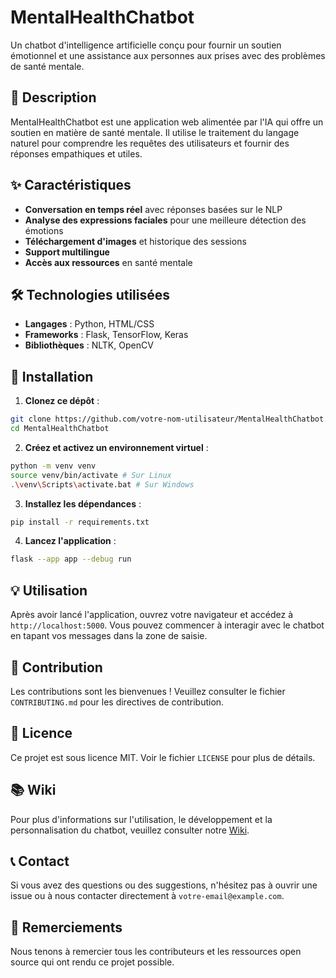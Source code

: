 # MentalHealthChatbot

Un chatbot d'intelligence artificielle conçu pour fournir un soutien émotionnel et une assistance aux personnes aux prises avec des problèmes de santé mentale.

## 📝 Description

MentalHealthChatbot est une application web alimentée par l'IA qui offre un soutien en matière de santé mentale. Il utilise le traitement du langage naturel pour comprendre les requêtes des utilisateurs et fournir des réponses empathiques et utiles.

## ✨ Caractéristiques

- **Conversation en temps réel** avec réponses basées sur le NLP
- **Analyse des expressions faciales** pour une meilleure détection des émotions
- **Téléchargement d'images** et historique des sessions
- **Support multilingue**
- **Accès aux ressources** en santé mentale

## 🛠️ Technologies utilisées

- **Langages** : Python, HTML/CSS
- **Frameworks** : Flask, TensorFlow, Keras
- **Bibliothèques** : NLTK, OpenCV

## 🚀 Installation

1. **Clonez ce dépôt** :
```bash
git clone https://github.com/votre-nom-utilisateur/MentalHealthChatbot.git
cd MentalHealthChatbot
```

2. **Créez et activez un environnement virtuel** :
```bash
python -m venv venv
source venv/bin/activate # Sur Linux
.\venv\Scripts\activate.bat # Sur Windows
```

3. **Installez les dépendances** :
```bash
pip install -r requirements.txt
```

4. **Lancez l'application** :
```bash
flask --app app --debug run
```

## 💡 Utilisation

Après avoir lancé l'application, ouvrez votre navigateur et accédez à `http://localhost:5000`. Vous pouvez commencer à interagir avec le chatbot en tapant vos messages dans la zone de saisie.

## 🤝 Contribution

Les contributions sont les bienvenues ! Veuillez consulter le fichier `CONTRIBUTING.md` pour les directives de contribution.

## 📜 Licence

Ce projet est sous licence MIT. Voir le fichier `LICENSE` pour plus de détails.

## 📚 Wiki

Pour plus d'informations sur l'utilisation, le développement et la personnalisation du chatbot, veuillez consulter notre [Wiki](https://github.com/votre-nom-utilisateur/MentalHealthChatbot/wiki).

## 📞 Contact

Si vous avez des questions ou des suggestions, n'hésitez pas à ouvrir une issue ou à nous contacter directement à `votre-email@example.com`.

## 🙏 Remerciements

Nous tenons à remercier tous les contributeurs et les ressources open source qui ont rendu ce projet possible.
